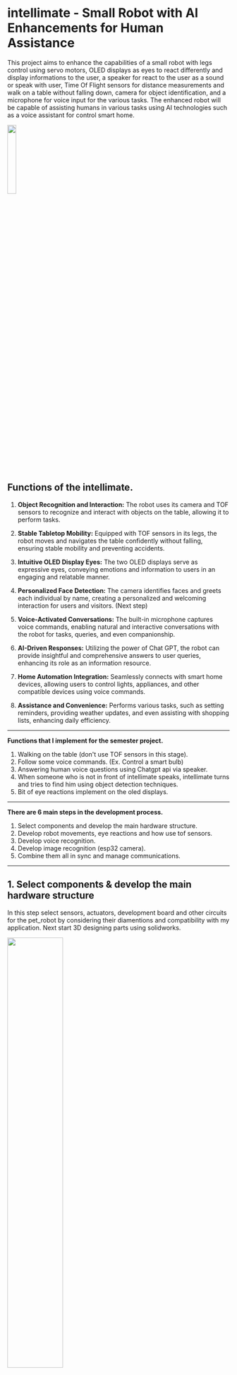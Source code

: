 # intellimate - Small Robot with AI Enhancements for Human Assistance

This project aims to enhance the capabilities of a small robot with legs control using servo motors, OLED displays as eyes to react differently and display informations to the user, a speaker for react to the user as a sound or speak with user, Time Of Flight sensors for distance measurements and walk on a table without falling down, camera for object identification, and a microphone for voice input for the various tasks. The enhanced robot will be capable of assisting humans in various tasks using AI technologies such as a voice assistant for control smart home. 

<img src="https://www.pikpng.com/pngl/b/122-1221795_mini-robot-cartoon-clipart.png" width="20%">

## Functions of the intellimate.
1.  **Object Recognition and Interaction:** The robot uses its camera and TOF sensors to recognize and interact with objects on the table, allowing it to perform tasks.
    
2.  **Stable Tabletop Mobility:** Equipped with TOF sensors in its legs, the robot moves and navigates the table confidently without falling, ensuring stable mobility and preventing accidents.
    
3.  **Intuitive OLED Display Eyes:** The two OLED displays serve as expressive eyes, conveying emotions and information to users in an engaging and relatable manner.
    
4.  **Personalized Face Detection:** The camera identifies faces and greets each individual by name, creating a personalized and welcoming interaction for users and visitors. (Next step)
    
5.  **Voice-Activated Conversations:** The built-in microphone captures voice commands, enabling natural and interactive conversations with the robot for tasks, queries, and even companionship.
    
7.  **AI-Driven Responses:** Utilizing the power of Chat GPT, the robot can provide insightful and comprehensive answers to user queries, enhancing its role as an information resource.
    
9.  **Home Automation Integration:** Seamlessly connects with smart home devices, allowing users to control lights, appliances, and other compatible devices using voice commands.
    
10.  **Assistance and Convenience:** Performs various tasks, such as setting reminders, providing weather updates, and even assisting with shopping lists, enhancing daily efficiency.
***
**Functions that I implement for the semester project.**
 1. Walking on the table (don't use TOF sensors in this stage).
 2. Follow some voice commands. (Ex. Control a smart bulb)
 3. Answering human voice questions using Chatgpt api via speaker.
 4. When someone who is not in front of intellimate speaks, intellimate turns and tries to find him using object detection techniques.
 5. Bit of eye reactions implement on the oled displays.

 ***
**There are 6 main steps in the development process.**
1. Select components and develop the main hardware structure.
2. Develop robot movements, eye reactions and how use tof sensors.
3. Develop voice recognition.
4. Develop image recognition (esp32 camera).
5. Combine them all in sync and manage communications.

***
## 1. Select components & develop the main hardware  structure

   In this step select sensors, actuators, development board and other circuits for the pet_robot by considering their diamentions and compatibility with my application. Next start 3D designing parts using solidworks.
   
   <img src="pictures/devices_intellimate.jpeg" width="50%">
   
**Select components**

 - **Development boards** - When the intellimate walk on the table, he has to perform multiple tasks in parallel, such as detecting objects on the table and taking readings from TOF sensors to take the idea of the environment. 
 So I select esp32-cam and esp32 development boards. The esp32-cam module has esp32s chip which is single core chip. But the esp32 have two cores. So I can handle these tasks optimally using these 3 cores. 
 I use SPI communication protocol to communicate with each other.
 
   <img src="https://i0.wp.com/randomnerdtutorials.com/wp-content/uploads/2020/03/ESP32-CAM-pinout-new.png?quality=100&strip=all&ssl=1" width="40%" >
   <img src="https://i0.wp.com/randomnerdtutorials.com/wp-content/uploads/2018/08/ESP32-DOIT-DEVKIT-V1-Board-Pinout-36-GPIOs-updated.jpg?quality=100&strip=all&ssl=1" width="40%" >
 - **Servo motors** - use MG90S micro servos for bottom end bend. Because it
   should handle whole weight of the robot. Also use SG90 servo motors
   for other two ends.
   
 - **Display** -  Two i2c different hardware addressed 128*64 oled displays using one I2C lines.
 
 - **Distance Sensors** - Ultrasonic distance sensors size is very large. So
   it is not suitable for this. So I use time of flight sensors for this
   application which is only 3cm*2cm dimentions.
    
    <img src="https://esphome.io/_images/vl53l0x.png" width="20%" >
   
 - **Speakers** - I2S Audio Amplifier with a small size speaker.
 
 - **Microphone** -  INMP441 MEMS  Microphone Module I2S
 
   <img src="https://i0.wp.com/www.techiesms.com/wp-content/uploads/2023/07/INMP441-MEMS-High-Precision-Omnidirectional-Microphone-Module-I2S-4.jpg?fit=800%2C800&ssl=1" width="20%" >


 - **Power** - In this stage not focus on batteries. Mainly need two voltages. 3.3v for esp32 boards and 5v for servo motors.  Use a power module which can step down voltage into 3.3v and 5v.

   
**Design parts for 3D printing**

   Mainly I have design head, body, legs, foot and other small supporting parts using solidworks 2019.
   
 - head- I design head part for assemble power distribution circuit and display.    
 
 - Body - In this part include development board, two servo motors to
   control legs, speaker, tof sensors and batteries.
   
 - legs- There are two legs. I include servo motors in this leg for foot control.
 
 - foot- In the foot, there are two time of flight sensors in each feet.

***

## 2.  Develop robot movements, eye reactions and how use tof sensors. 
There are 4 servo motors to take robot movements. There is a library which is match to intellimate robot movements. So we can directly use that library for develop robot movements further more.

Use two 128*64 i2c oled displays to design eye reactions. When we use two oled displays, both of have same hardware address. So we need to change hardware address by changing backside resistor. Finally can controll two oled displays using one i2c line.

Instead of the camera, use time of flight sensors to get some idea of the environment. We use four [time of flight sensors](https://www.st.com/en/imaging-and-photonics-solutions/time-of-flight-sensors.html) to detect objects around the robot and four tof sensors (two per foot each) to detect the edges of the living table. We can't use same addressed TOF sensors in same I2C bus. Because I2C protocol use hardware address of each device. So the solution is to use an I2C 1 to 8 multiplexer for connect 8 tof sensors together.

In the final project we use two i2c buses in the same ESP32 board. Because any pins in esp32 board has I2C capabilities. Only thing is configure that in the code.
***

## 3. Research and develop voice recognition.


The voice recognition part of the project involves taking voice inputs from the user and processing them to generate answers and emotions. The voice recognition part consists of the following steps:

-   **Voice input control:** The ESP32 firmware uses the I2S protocol to receive audio data from the INMP441 microphone. The firmware stores the audio data in a buffer and writes it to the EEPROM memory. The firmware also triggers an interrupt when the buffer is full or when the user stops speaking.
-   **Voice recording upload control:** The ESP32 firmware uses the HTTP protocol to send a POST request to the backend server with the audio data as the payload. The firmware also sends a unique ID for each voice recording to identify it later.
-   **Voice to text conversion:** The backend server uses a machine learning model API to convert the audio data into text. The API takes the audio data as an input and returns a JSON response with the text as an output. The backend server parses the JSON response and extracts the text.
-   **Text to answer generation:** The backend server uses a chatgpt API to generate an answer for the text. The API takes the text as an input and returns a JSON response with the answer as an output. The backend server parses the JSON response and extracts the answer.
-   **Emotion recognition:** The backend server uses a machine learning model API to recognize the emotion of the user based on the voice recording context. The API takes the voice recording as an input and returns a JSON response with the emotion as an output. The backend server parses the JSON response and extracts the emotion.
-   **Answer to speech synthesis:** The backend server uses a text-to-speech API to synthesize speech for the answer. The API takes the answer as an input and returns an audio file as an output. The backend server saves the audio file in a temporary folder.
-   **Sound or speech output control:** The backend server sends a GET request to the ESP32 firmware with the ID of the voice recording, the answer, and the emotion as parameters. The ESP32 firmware uses the ID to match the voice recording with its corresponding answer and emotion. The ESP32 firmware uses the HTTP protocol to download the audio file from the backend server. The ESP32 firmware uses the I2S protocol to send audio data to the MAX98357A amplifier, which drives the speaker. The ESP32 firmware also uses I2C commands to display different expressions on the OLED displays according to the emotion.

  **I2S protocol**

The protocol which is used to transmit digital audio data from one device to another device is known as I2S or Inter-IC Sound protocol. This protocol transmits PCM (pulse-code modulated) audio data from one IC to another within an electronic device. I2S plays a key role in transmitting audio files which are pre-recorded from an MCU to a DAC or amplifier. This protocol can also be utilized to digitize audio using a microphone.

The  **I2S protocol features**  include the following.

-   It has 8 to 32 data bits for each sample.
-   Tx & Rx FIFO interrupts.
-   It supports DMA.
-   16-bit, 32-bit, 48-bit, or 64-bit word select period.
-   Simultaneous bi-directional audio streaming.
-   8-bit, 16-bit, and 24-bit sample width.
-   It has different sample rates.
-   The data rate is up to 96 kHz through the 64-bit word select period.
-   Interleaved stereo FIFOs or Independent right & left channel FIFOs



                       
